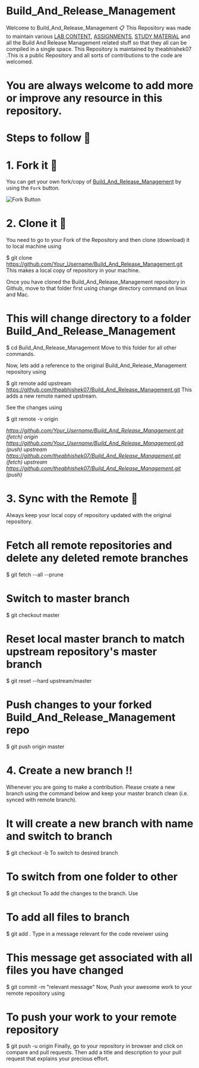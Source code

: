# Build_And_Release_Management
Welcome to Build_And_Release_Management 📋 This Repository was made to maintain various [LAB CONTENT](https://github.com/theabhishek07/Build_And_Release_Management/tree/master/LAB_WORK), [ASSIGNMENTS](https://github.com/theabhishek07/Build_And_Release_Management/tree/master/ASSIGNMENTS), [STUDY MATERIAL](https://github.com/theabhishek07/Build_And_Release_Management/tree/master/STUDY_MATERIAL) and all the Build And Release Management related stuff so that they all can be compiled in a single space. This Repository is maintained by theabhishek07 .This is a public Repository and all sorts of contributions to the code are welcomed.
# You are always welcome to add more or improve any resource in this repository.
# Steps to follow 📜
# 1. Fork it 🍴
You can get your own fork/copy of [Build_And_Release_Management](https://github.com/theabhishek07/Build_And_Release_Management) by using the `Fork` button.

![Fork Button](https://github-images.s3.amazonaws.com/help/bootcamp/Bootcamp-Fork.png)

# 2. Clone it 👥
You need to go to your Fork of the Repository and then clone (download) it to local machine using

$ git clone https://github.com/Your_Username/Build_And_Release_Management.git This makes a local copy of repository in your machine.

Once you have cloned the Build_And_Release_Management repository in Github, move to that folder first using change directory command on linux and Mac.

# This will change directory to a folder Build_And_Release_Management
$ cd Build_And_Release_Management Move to this folder for all other commands.

Now, lets add a reference to the original Build_And_Release_Management repository using

$ git remote add upstream https://github.com/theabhishek07/Build_And_Release_Management.git This adds a new remote named upstream.

See the changes using

$ git remote -v origin 

*https://github.com/Your_Username/Build_And_Release_Management.git (fetch) origin* *https://github.com/Your_Username/Build_And_Release_Management.git (push) upstream* *https://github.com/theabhishek07/Build_And_Release_Management.git (fetch) upstream* *https://github.com/theabhishek07/Build_And_Release_Management.git (push)*

# 3. Sync with the Remote 🔄
Always keep your local copy of repository updated with the original repository.

# Fetch all remote repositories and delete any deleted remote branches
$ git fetch --all --prune

# Switch to master branch
$ git checkout master

# Reset local master branch to match upstream repository's master branch
$ git reset --hard upstream/master

# Push changes to your forked Build_And_Release_Management repo
$ git push origin master

# 4. Create a new branch ‼️
Whenever you are going to make a contribution. Please create a new branch using the command below and keep your master branch clean (i.e. synced with remote branch).

# It will create a new branch with name and switch to branch
$ git checkout -b To switch to desired branch

# To switch from one folder to other
$ git checkout To add the changes to the branch. Use

# To add all files to branch
$ git add . Type in a message relevant for the code reveiwer using

# This message get associated with all files you have changed
$ git commit -m "relevant message" Now, Push your awesome work to your remote repository using

# To push your work to your remote repository
$ git push -u origin Finally, go to your repository in browser and click on compare and pull requests. Then add a title and description to your pull request that explains your precious effort.
